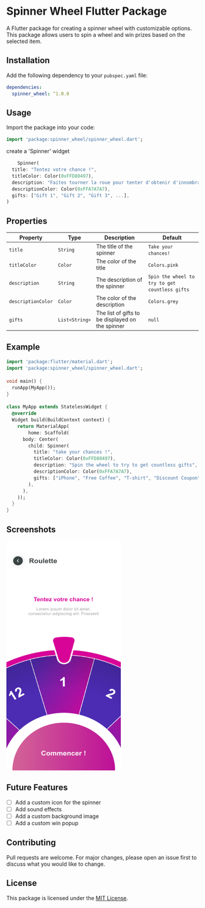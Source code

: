 # Spinner Wheel Flutter Package

A Flutter package for creating a spinner wheel with customizable options. This package allows users to spin a wheel and win prizes based on the selected item.

## Installation

Add the following dependency to your `pubspec.yaml` file:

```yaml
dependencies:
  spinner_wheel: ^1.0.0
```

## Usage

Import the package into your code:

```dart
import 'package:spinner_wheel/spinner_wheel.dart';
```

create a 'Spinner' widget

```dart
    Spinner(
  title: "Tentez votre chance !",
  titleColor: Color(0xFFD80497),
  description: "Faites tourner la roue pour tenter d'obtenir d'innombrables cadeaux",
  descriptionColor: Color(0xFFA7A7A7),
  gifts: ["Gift 1", "Gift 2", "Gift 3", ...],
)
```

## Properties

| Property           | Type           | Description                                      | Default                                        |
| ------------------ | -------------- | ------------------------------------------------ | ---------------------------------------------- |
| `title`            | `String`       | The title of the spinner                         | `Take your chances!`                           |
| `titleColor`       | `Color`        | The color of the title                           | `Colors.pink`                                  |
| `description`      | `String`       | The description of the spinner                   | `Spin the wheel to try to get countless gifts` |
| `descriptionColor` | `Color`        | The color of the description                     | `Colors.grey`                                  |
| `gifts`            | `List<String>` | The list of gifts to be displayed on the spinner | `null`                                         |

## Example

```dart
import 'package:flutter/material.dart';
import 'package:spinner_wheel/spinner_wheel.dart';

void main() {
  runApp(MyApp());
}

class MyApp extends StatelessWidget {
  @override
  Widget build(BuildContext context) {
    return MaterialApp(
        home: Scaffold(
      body: Center(
        child: Spinner(
          title: "take your chances !",
          titleColor: Color(0xFFD80497),
          description: "Spin the wheel to try to get countless gifts",
          descriptionColor: Color(0xFFA7A7A7),
          gifts: ["iPhone", "Free Coffee", "T-shirt", "Discount Coupon"],
        ),
      ),
    ));
  }
}

```

## Screenshots

<img src="Roulette.jpg" width="300" height="600">

## Future Features

- [ ] Add a custom icon for the spinner
- [ ] Add sound effects
- [ ] Add a custom background image
- [ ] Add a custom win popup

## Contributing

Pull requests are welcome. For major changes, please open an issue first to discuss what you would like to change.

## License

This package is licensed under the [MIT License](https://choosealicense.com/licenses/mit/).
